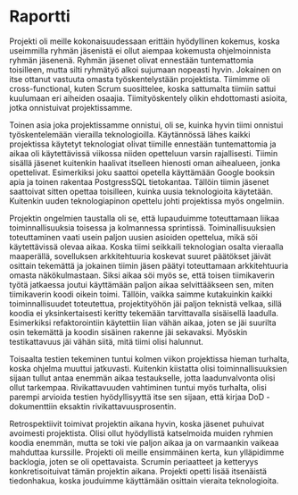 <h1>Raportti</h1>

Projekti oli meille kokonaisuudessaan erittäin hyödyllinen kokemus, koska useimmilla ryhmän jäsenistä ei ollut aiempaa kokemusta ohjelmoinnista ryhmän jäsenenä. Ryhmän jäsenet olivat ennestään tuntemattomia toisilleen, mutta silti ryhmätyö alkoi sujumaan nopeasti hyvin. Jokainen on itse ottanut vastuuta omasta työskentelystään projektista. Tiimimme oli cross-functional, kuten Scrum suosittelee, koska sattumalta tiimiin sattui kuulumaan eri aiheiden osaajia. Tiimityöskentely olikin ehdottomasti asioita, jotka onnistuivat projektissamme.

Toinen asia joka projektissamme onnistui, oli se, kuinka hyvin tiimi onnistui työskentelemään vierailla teknologioilla. Käytännössä lähes kaikki projektissa käytetyt teknologiat olivat tiimille ennestään tuntemattomia ja aikaa oli käytettävissä viikossa niiden opetteluun varsin rajallisesti. Tiimin sisällä jäsenet kuitenkin haalivat itselleen hienosti oman aihealueen, jonka opettelivat. Esimerkiksi joku saattoi opetella käyttämään Google booksin apia ja toinen rakentaa PostgressSQL tietokantaa. Tällöin tiimin jäsenet saattoivat sitten opettaa toisilleen, kuinka uusia teknologioita käytetään. Kuitenkin uuden teknologiapinon opettelu johti projektissa myös ongelmiin.

Projektin ongelmien taustalla oli se, että lupauduimme toteuttamaan liikaa toiminnallisuuksia toisessa ja kolmannessa sprintissä. Toiminallisuuksien toteuttaminen vaati usein paljon uusien asioiden opettelua, mikä söi käytettävissä olevaa aikaa. Koska tiimi seikkaili teknologian osalta vieraalla maaperällä, sovelluksen arkkitehtuuria koskevat suuret päätökset jäivät osittain tekemättä ja jokainen tiimin jäsen päätyi toteuttamaan arkkitehtuuria omasta näkökulmastaan. Siksi aikaa söi myös se, että toisen tiimikaverin työtä jatkaessa joutui käyttämään paljon aikaa selvittääkseen sen, miten tiimikaverin koodi oikein toimi. Tällöin, vaikka saimme kutakuinkin kaikki toiminnallisuudet toteutettua, projektityöhön jäi paljon teknistä velkaa, sillä koodia ei yksinkertaisesti keritty tekemään tarvittavalla sisäisellä laadulla. Esimerkiksi refaktorointiin käytettiin liian vähän aikaa, joten se jäi suurilta osin tekemättä ja koodin sisäinen rakenne jäi sekavaksi. Myöskin testikattavuus jäi vähän siitä, mitä tiimi olisi halunnut.

Toisaalta testien tekeminen tuntui kolmen viikon projektissa hieman turhalta, koska ohjelma muuttui jatkuvasti. Kuitenkin kiistatta olisi toiminnallisuuksien sijaan tullut antaa enemmän aikaa testaukselle, jotta laadunvalvonta olisi ollut tarkempaa. Rivikattavuuden vahtiminen tuntui myös turhalta, olisi parempi arvioida testien hyödyllisyyttä itse sen sijaan, että kirjaa DoD -dokumenttiin eksaktin rivikattavuusprosentin.

Retrospektiivit toimivat projektin aikana hyvin, koska jäsenet puhuivat avoimesti projektista. Olisi ollut hyödyllistä katselmoida muiden ryhmien koodia enemmän, mutta se toki vie paljon aikaa ja on varmaankin vaikeaa mahduttaa kurssille. Projekti oli meille ensimmäinen kerta, kun ylläpidimme backlogia, joten se oli opettavaista. Scrumin periaatteet ja ketteryys konkretisoituivat tämän projektin aikana. Projekti opetti lisää itsenäistä tiedonhakua, koska jouduimme käyttämään osittain vieraita teknologioita. 
